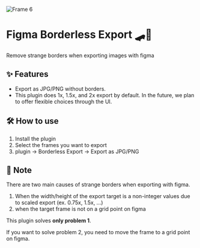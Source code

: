 
![Frame 6](https://user-images.githubusercontent.com/38521709/203567054-333c67a3-c8e3-4526-8c3b-75305bffbb95.png)

# Figma Borderless Export 🛹🚫
Remove strange borders when exporting images with figma

## ✨ Features
- Export as JPG/PNG without borders.
- This plugin does 1x, 1.5x, and 2x export by default. In the future, we plan to offer flexible choices through the UI.

## 🛠️ How to use
1. Install the plugin
2. Select the frames you want to export
3. plugin -> Borderless Export -> Export as JPG/PNG


## 📝 Note
There are two main causes of strange borders when exporting with figma.

1. When the width/height of the export target is a non-integer values due to scaled export (ex. 0.75x, 1.5x, ...)
2. when the target frame is not on a grid point on figma

This plugin solves **only problem 1**.

If you want to solve problem 2, you need to move the frame to a grid point on figma.
